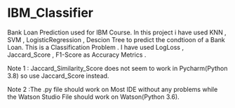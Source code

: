 # IBM_Classifier
Bank Loan Prediction used for IBM Course.
In this project i have used KNN , SVM , LogisticRegression , Descion Tree to predict the condtioon of a Bank Loan.
This is a Classification Problem .
I have used LogLoss , Jaccard_Score , F1-Score as Accuracy Metrics .

 Note 1 : Jaccard_Similarity_Score does not seem to work in Pycharm(Python 3.8) so use Jaccard_Score instead.
 
 Note 2 :The .py file should work on Most IDE without any problems while the Watson Studio File should work on Watson(Python 3.6).
